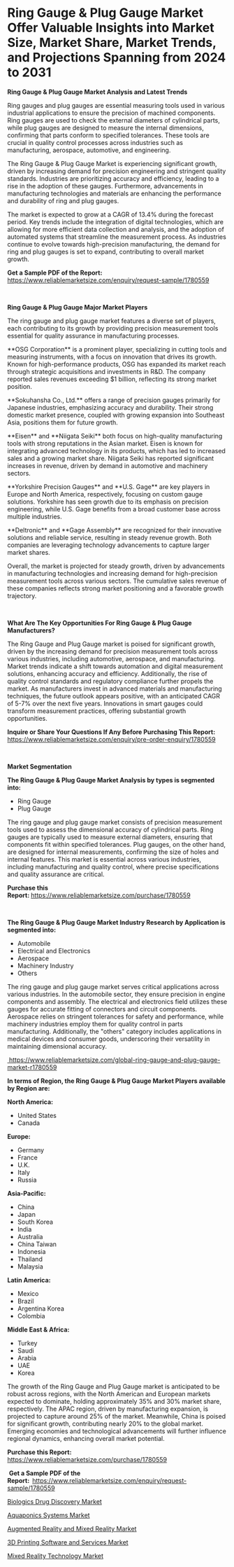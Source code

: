 <p><h1>Ring Gauge & Plug Gauge Market Offer Valuable Insights into Market Size, Market Share, Market Trends, and Projections Spanning from 2024 to 2031</h1></p><p><strong>Ring Gauge & Plug Gauge Market Analysis and Latest Trends</strong></p>
<p><p>Ring gauges and plug gauges are essential measuring tools used in various industrial applications to ensure the precision of machined components. Ring gauges are used to check the external diameters of cylindrical parts, while plug gauges are designed to measure the internal dimensions, confirming that parts conform to specified tolerances. These tools are crucial in quality control processes across industries such as manufacturing, aerospace, automotive, and engineering.</p><p>The Ring Gauge & Plug Gauge Market is experiencing significant growth, driven by increasing demand for precision engineering and stringent quality standards. Industries are prioritizing accuracy and efficiency, leading to a rise in the adoption of these gauges. Furthermore, advancements in manufacturing technologies and materials are enhancing the performance and durability of ring and plug gauges.</p><p>The market is expected to grow at a CAGR of 13.4% during the forecast period. Key trends include the integration of digital technologies, which are allowing for more efficient data collection and analysis, and the adoption of automated systems that streamline the measurement process. As industries continue to evolve towards high-precision manufacturing, the demand for ring and plug gauges is set to expand, contributing to overall market growth.</p></p>
<p><strong>Get a Sample PDF of the Report:&nbsp;</strong> <a href="https://www.reliablemarketsize.com/enquiry/request-sample/1780559?utm_campaign=1897&utm_medium=2&utm_source=Github&utm_content=ia&utm_term=19122024&utm_id=ring-gauge-plug-gauge">https://www.reliablemarketsize.com/enquiry/request-sample/1780559</a></p>
<p>&nbsp;</p>
<p><strong>Ring Gauge & Plug Gauge Major Market Players</strong></p>
<p><p>The ring gauge and plug gauge market features a diverse set of players, each contributing to its growth by providing precision measurement tools essential for quality assurance in manufacturing processes.</p><p>**OSG Corporation** is a prominent player, specializing in cutting tools and measuring instruments, with a focus on innovation that drives its growth. Known for high-performance products, OSG has expanded its market reach through strategic acquisitions and investments in R&D. The company reported sales revenues exceeding $1 billion, reflecting its strong market position.</p><p>**Sokuhansha Co., Ltd.** offers a range of precision gauges primarily for Japanese industries, emphasizing accuracy and durability. Their strong domestic market presence, coupled with growing expansion into Southeast Asia, positions them for future growth.</p><p>**Eisen** and **Niigata Seiki** both focus on high-quality manufacturing tools with strong reputations in the Asian market. Eisen is known for integrating advanced technology in its products, which has led to increased sales and a growing market share. Niigata Seiki has reported significant increases in revenue, driven by demand in automotive and machinery sectors.</p><p>**Yorkshire Precision Gauges** and **U.S. Gage** are key players in Europe and North America, respectively, focusing on custom gauge solutions. Yorkshire has seen growth due to its emphasis on precision engineering, while U.S. Gage benefits from a broad customer base across multiple industries.</p><p>**Deltronic** and **Gage Assembly** are recognized for their innovative solutions and reliable service, resulting in steady revenue growth. Both companies are leveraging technology advancements to capture larger market shares.</p><p>Overall, the market is projected for steady growth, driven by advancements in manufacturing technologies and increasing demand for high-precision measurement tools across various sectors. The cumulative sales revenue of these companies reflects strong market positioning and a favorable growth trajectory.</p></p>
<p>&nbsp;</p>
<p><strong>What Are The Key Opportunities For Ring Gauge & Plug Gauge Manufacturers?</strong></p>
<p><p>The Ring Gauge and Plug Gauge market is poised for significant growth, driven by the increasing demand for precision measurement tools across various industries, including automotive, aerospace, and manufacturing. Market trends indicate a shift towards automation and digital measurement solutions, enhancing accuracy and efficiency. Additionally, the rise of quality control standards and regulatory compliance further propels the market. As manufacturers invest in advanced materials and manufacturing techniques, the future outlook appears positive, with an anticipated CAGR of 5-7% over the next five years. Innovations in smart gauges could transform measurement practices, offering substantial growth opportunities.</p></p>
<p><strong>Inquire or Share Your Questions If Any Before Purchasing This Report:</strong> <a href="https://www.reliablemarketsize.com/enquiry/pre-order-enquiry/1780559?utm_campaign=1897&utm_medium=2&utm_source=Github&utm_content=ia&utm_term=19122024&utm_id=ring-gauge-plug-gauge">https://www.reliablemarketsize.com/enquiry/pre-order-enquiry/1780559</a></p>
<p>&nbsp;</p>
<p><strong>Market Segmentation</strong></p>
<p><strong>The Ring Gauge & Plug Gauge Market Analysis by types is segmented into:</strong></p>
<p><ul><li>Ring Gauge</li><li>Plug Gauge</li></ul></p>
<p><p>The ring gauge and plug gauge market consists of precision measurement tools used to assess the dimensional accuracy of cylindrical parts. Ring gauges are typically used to measure external diameters, ensuring that components fit within specified tolerances. Plug gauges, on the other hand, are designed for internal measurements, confirming the size of holes and internal features. This market is essential across various industries, including manufacturing and quality control, where precise specifications and quality assurance are critical.</p></p>
<p><strong>Purchase this Report:&nbsp;</strong><a href="https://www.reliablemarketsize.com/purchase/1780559?utm_campaign=1897&utm_medium=2&utm_source=Github&utm_content=ia&utm_term=19122024&utm_id=ring-gauge-plug-gauge">https://www.reliablemarketsize.com/purchase/1780559</a></p>
<p>&nbsp;</p>
<p><strong>The Ring Gauge & Plug Gauge Market Industry Research by Application is segmented into:</strong></p>
<p><ul><li>Automobile</li><li>Electrical and Electronics</li><li>Aerospace</li><li>Machinery Industry</li><li>Others</li></ul></p>
<p><p>The ring gauge and plug gauge market serves critical applications across various industries. In the automobile sector, they ensure precision in engine components and assembly. The electrical and electronics field utilizes these gauges for accurate fitting of connectors and circuit components. Aerospace relies on stringent tolerances for safety and performance, while machinery industries employ them for quality control in parts manufacturing. Additionally, the "others" category includes applications in medical devices and consumer goods, underscoring their versatility in maintaining dimensional accuracy.</p></p>
<p><a href="https://www.reliablemarketsize.com/global-ring-gauge-and-plug-gauge-market-r1780559?utm_campaign=1897&utm_medium=2&utm_source=Github&utm_content=ia&utm_term=19122024&utm_id=ring-gauge-plug-gauge">&nbsp;https://www.reliablemarketsize.com/global-ring-gauge-and-plug-gauge-market-r1780559</a></p>
<p><strong>In terms of Region, the Ring Gauge & Plug Gauge Market Players available by Region are:</strong></p>
<p>
    <p> <strong> North America: </strong>
        <ul>
            <li>United States</li>
            <li>Canada</li>
        </ul>
        </p> 
    <p> <strong> Europe: </strong>
        <ul>
            <li>Germany</li>
            <li>France</li>
            <li>U.K.</li>
            <li>Italy</li>
            <li>Russia</li>
        </ul>
        </p> 
    <p> <strong> Asia-Pacific: </strong>
        <ul>
            <li>China</li>
            <li>Japan</li>
            <li>South Korea</li>
            <li>India</li>
            <li>Australia</li>
            <li>China Taiwan</li>
            <li>Indonesia</li>
            <li>Thailand</li>
            <li>Malaysia</li>
        </ul>
        </p> 
    <p> <strong> Latin America: </strong>
        <ul>
            <li>Mexico</li>
            <li>Brazil</li>
            <li>Argentina Korea</li>
            <li>Colombia</li>
        </ul>
        </p> 
    <p> <strong> Middle East & Africa: </strong>
        <ul>
            <li>Turkey</li>
            <li>Saudi</li>
            <li>Arabia</li>
            <li>UAE</li>
            <li>Korea</li>
        </ul>
    </p>
    </p>
<p><p>The growth of the Ring Gauge and Plug Gauge market is anticipated to be robust across regions, with the North American and European markets expected to dominate, holding approximately 35% and 30% market share, respectively. The APAC region, driven by manufacturing expansion, is projected to capture around 25% of the market. Meanwhile, China is poised for significant growth, contributing nearly 20% to the global market. Emerging economies and technological advancements will further influence regional dynamics, enhancing overall market potential.</p></p>
<p><strong>Purchase this Report: </strong><a href="https://www.reliablemarketsize.com/purchase/1780559?utm_campaign=1897&utm_medium=2&utm_source=Github&utm_content=ia&utm_term=19122024&utm_id=ring-gauge-plug-gauge">https://www.reliablemarketsize.com/purchase/1780559</a></p>
<p>&nbsp;<strong>Get a Sample PDF of the Report:&nbsp;&nbsp;</strong><a href="https://www.reliablemarketsize.com/enquiry/request-sample/1780559?utm_campaign=1897&utm_medium=2&utm_source=Github&utm_content=ia&utm_term=19122024&utm_id=ring-gauge-plug-gauge">https://www.reliablemarketsize.com/enquiry/request-sample/1780559</a></p>
<p><strong></strong></p>
<p><p><a href="https://www.linkedin.com/pulse/biologics-drug-discovery-market-report-2024-2031-evaluating-eo7ze?utm_campaign=1897&utm_medium=2&utm_source=Github&utm_content=ia&utm_term=19122024&utm_id=ring-gauge-plug-gauge">Biologics Drug Discovery Market</a></p><p><a href="https://www.linkedin.com/pulse/aquaponics-systems-market-soar-45-cagr-from-2024-2031-key-c911e?utm_campaign=1897&utm_medium=2&utm_source=Github&utm_content=ia&utm_term=19122024&utm_id=ring-gauge-plug-gauge">Aquaponics Systems Market</a></p><p><a href="https://www.linkedin.com/pulse/augmented-reality-mixed-market-forecasted-types-applications-ig8pe?utm_campaign=1897&utm_medium=2&utm_source=Github&utm_content=ia&utm_term=19122024&utm_id=ring-gauge-plug-gauge">Augmented Reality and Mixed Reality Market</a></p><p><a href="https://www.linkedin.com/pulse/forecasted-growth-3d-printing-software-services-market-analyzing-ztnce?utm_campaign=1897&utm_medium=2&utm_source=Github&utm_content=ia&utm_term=19122024&utm_id=ring-gauge-plug-gauge">3D Printing Software and Services Market</a></p><p><a href="https://www.linkedin.com/pulse/impact-latest-trends-mixed-reality-technology-market-growth-p51xe?utm_campaign=1897&utm_medium=2&utm_source=Github&utm_content=ia&utm_term=19122024&utm_id=ring-gauge-plug-gauge">Mixed Reality Technology Market</a></p></p>